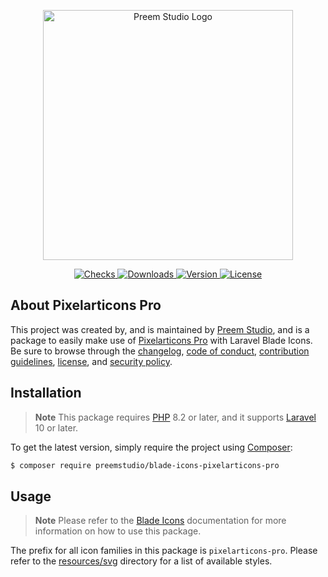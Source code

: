 <p align="center">
    <a href="https://preem.studio" target="_blank">
        <img src="https://raw.githubusercontent.com/PreemStudio/assets/main/logo-text.svg" width="400" alt="Preem Studio Logo" />
    </a>
</p>

<p align="center">
    <a href="https://github.com/PreemStudio/blade-icons-pixelarticons-pro/actions">
        <img src="https://badge.sh/github/check-runs/PreemStudio/blade-icons-pixelarticons-pro" alt="Checks" />
    </a>
    <a href="https://packagist.org/packages/preemstudio/blade-icons-pixelarticons-pro">
        <img src="https://badge.sh/packagist/downloads/PreemStudio/blade-icons-pixelarticons-pro" alt="Downloads" />
    </a>
    <a href="https://packagist.org/packages/preemstudio/blade-icons-pixelarticons-pro">
        <img src="https://badge.sh/packagist/version/PreemStudio/blade-icons-pixelarticons-pro" alt="Version" />
    </a>
    <a href="https://packagist.org/packages/preemstudio/blade-icons-pixelarticons-pro">
        <img src="https://badge.sh/packagist/license/PreemStudio/blade-icons-pixelarticons-pro" alt="License" />
    </a>
</p>

## About Pixelarticons Pro

This project was created by, and is maintained by [Preem Studio](https://github.com/PreemStudio), and is a package to easily make use of [Pixelarticons Pro](https://pixelarticons.com/) with Laravel Blade Icons. Be sure to browse through the [changelog](CHANGELOG.md), [code of conduct](.github/CODE_OF_CONDUCT.md), [contribution guidelines](.github/CONTRIBUTING.md), [license](LICENSE), and [security policy](.github/SECURITY.md).

## Installation

> **Note**
> This package requires [PHP](https://www.php.net/) 8.2 or later, and it supports [Laravel](https://laravel.com/) 10 or later.

To get the latest version, simply require the project using [Composer](https://getcomposer.org/):

```bash
$ composer require preemstudio/blade-icons-pixelarticons-pro
```

## Usage

> **Note**
> Please refer to the [Blade Icons](https://github.com/PreemStudio/blade-icons) documentation for more information on how to use this package.

The prefix for all icon families in this package is `pixelarticons-pro`. Please refer to the [resources/svg](/resources/svg) directory for a list of available styles.
